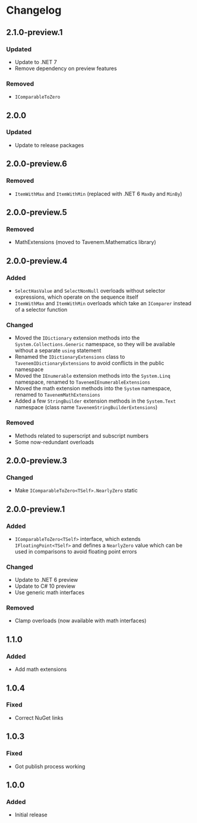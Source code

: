 # Changelog

## 2.1.0-preview.1
### Updated
- Update to .NET 7
- Remove dependency on preview features
### Removed
- `IComparableToZero`

## 2.0.0
### Updated
- Update to release packages

## 2.0.0-preview.6
### Removed
- `ItemWithMax` and `ItemWithMin` (replaced with .NET 6 `MaxBy` and `MinBy`)

## 2.0.0-preview.5
### Removed
- MathExtensions (moved to Tavenem.Mathematics library)

## 2.0.0-preview.4
### Added
- `SelectHasValue` and `SelectNonNull` overloads without selector expressions, which operate on the sequence itself
- `ItemWithMax` and `ItemWithMin` overloads which take an `IComparer` instead of a selector function
### Changed
- Moved the `IDictionary` extension methods into the `System.Collections.Generic` namespace, so they will be available without a separate `using` statement
- Renamed the `IDictionaryExtensions` class to `TavenemIDictionaryExtensions` to avoid conflicts in the public namespace
- Moved the `IEnumerable` extension methods into the `System.Linq` namespace, renamed to `TavenemIEnumerableExtensions`
- Moved the math extension methods into the `System` namespace, renamed to `TavenemMathExtensions`
- Added a few `StringBuilder` extension methods in the `System.Text` namespace (class name `TavenemStringBuilderExtensions`)
### Removed
- Methods related to superscript and subscript numbers
- Some now-redundant overloads

## 2.0.0-preview.3
### Changed
- Make `IComparableToZero<TSelf>.NearlyZero` static

## 2.0.0-preview.1
### Added
- `IComparableToZero<TSelf>` interface, which extends `IFloatingPoint<TSelf>` and defines a `NearlyZero` value
which can be used in comparisons to avoid floating point errors
### Changed
- Update to .NET 6 preview
- Update to C# 10 preview
- Use generic math interfaces
### Removed
- Clamp overloads (now available with math interfaces)

## 1.1.0
### Added
- Add math extensions

## 1.0.4
### Fixed
- Correct NuGet links

## 1.0.3
### Fixed
- Got publish process working

## 1.0.0
### Added
- Initial release